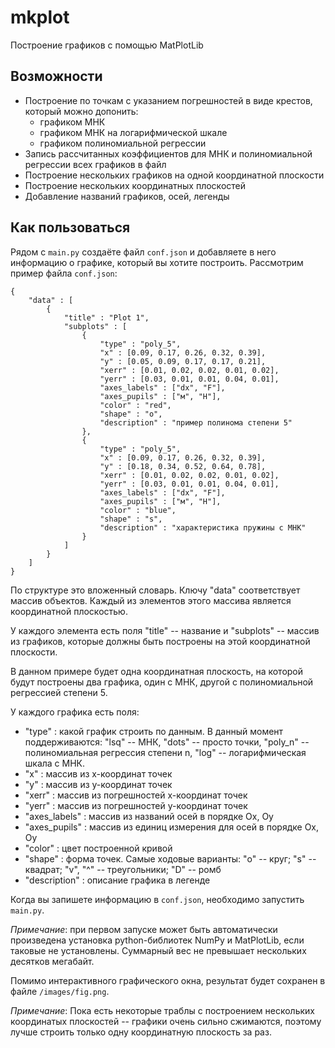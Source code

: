 # mkplot

Построение графиков с помощью MatPlotLib

## Возможности

- Построение по точкам с указанием погрешностей в виде крестов, который можно допонить:
  - графиком МНК
  - графиком МНК на логарифмической шкале
  - графиком полиномиальной регрессии
- Запись рассчитанных коэффициентов для МНК и полиномиальной регрессии всех графиков в файл
- Построение нескольких графиков на одной координатной плоскости
- Построение нескольких координатных плоскостей
- Добавление названий графиков, осей, легенды

## Как пользоваться

Рядом с `main.py` создаёте файл `conf.json` и добавляете в него информацию о графике, который вы хотите построить. Рассмотрим пример файла `conf.json`:

    {
        "data" : [
            {
                "title" : "Plot 1",
                "subplots" : [
                    {
                        "type" : "poly_5",
                        "x" : [0.09, 0.17, 0.26, 0.32, 0.39],
                        "y" : [0.05, 0.09, 0.17, 0.17, 0.21],
                        "xerr" : [0.01, 0.02, 0.02, 0.01, 0.02],
                        "yerr" : [0.03, 0.01, 0.01, 0.04, 0.01],
                        "axes_labels" : ["dx", "F"],
                        "axes_pupils" : ["м", "Н"],
                        "color" : "red",
                        "shape" : "o",
                        "description" : "пример полинома степени 5"
                    },
                    {
                        "type" : "poly_5",
                        "x" : [0.09, 0.17, 0.26, 0.32, 0.39],
                        "y" : [0.18, 0.34, 0.52, 0.64, 0.78],
                        "xerr" : [0.01, 0.02, 0.02, 0.01, 0.02],
                        "yerr" : [0.03, 0.01, 0.01, 0.04, 0.01],
                        "axes_labels" : ["dx", "F"],
                        "axes_pupils" : ["м", "Н"],
                        "color" : "blue",
                        "shape" : "s",
                        "description" : "характеристика пружины с МНК"
                    }
                ]
            }
        ]
    }

По структуре это вложенный словарь. Ключу "data" соответствует массив объектов. Каждый из элементов этого массива является координатной плоскостью.

У каждого элемента есть поля "title" -- название и "subplots" -- массив из графиков, которые должны быть построены на этой координатной плоскости.

В данном примере будет одна координатная плоскость, на которой будут построены два графика, один с МНК, другой с полиномиальной регрессией степени 5.

У каждого графика есть поля:

- "type" : какой график строить по данным. В данный момент поддерживаются: "lsq" -- МНК, "dots" -- просто точки, "poly_n" -- полиномиальная регрессия степени n, "log" -- логарифмическая шкала с МНК.
- "x" : массив из x-координат точек
- "y" : массив из y-координат точек
- "xerr" : массив из погрешностей x-координат точек
- "yerr" : массив из погрешностей y-координат точек
- "axes_labels" : массив из названий осей в порядке Ox, Oy
- "axes_pupils" : массив из единиц измерения для осей в порядке Ox, Oy
- "color" : цвет построенной кривой
- "shape" : форма точек. Самые ходовые варианты: "o" -- круг; "s" -- квадрат; "v", "^" -- треугольники; "D" -- ромб
- "description" : описание графика в легенде

Когда вы запишете информацию в `conf.json`, необходимо запустить `main.py`.

_Примечание_: при первом запуске может быть автоматически произведена установка python-библиотек NumPy и MatPlotLib, если таковые не установлены. Суммарный вес не превышает нескольких десятков мегабайт.

Помимо интерактивного графического окна, результат будет сохранен в файле `/images/fig.png`.

_Примечание_: Пока есть некоторые траблы с построением нескольких координатых плоскостей -- графики очень сильно сжимаются, поэтому лучше строить только одну координатную плоскость за раз.
